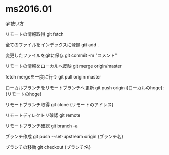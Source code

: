 # ms2016.01
git使い方

リモートの情報取得
git fetch

全てのファイルをインデックスに登録
git add .

変更したファイルをgitに保存
git commit -m "コメント"

リモートの情報をローカルへ反映
git merge origin/master

fetch mergeを一度に行う
git pull origin master

ローカルブランチをリモートブランチへ更新
git push origin {ローカルのhoge}:{リモートのhoge}

リモートブランチ取得
git clone {リモートのアドレス}

リモートディレクトリ確認
git remote

リモートブランチ確認
git branch -a

ブランチ作成
git push --set-upstream origin {ブランチ名}

ブランチの移動
git checkout {ブランチ名}